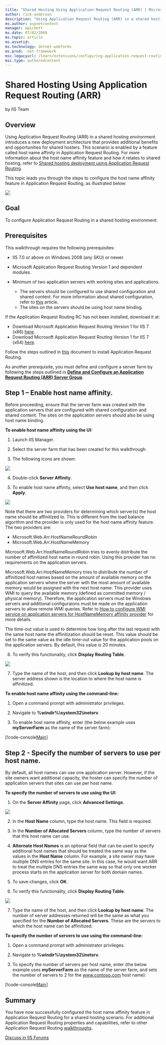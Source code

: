 ```yaml
---
title: "Shared Hosting Using Application Request Routing (ARR) | Microsoft Docs"
author: rick-anderson
description: "Using Application Request Routing (ARR) in a shared hosting environment introduces a new deployment architecture that provides additional benefits and opport..."
ms.author: aspnetcontent
manager: wpickett
ms.date: 07/02/2008
ms.topic: article
ms.assetid: 
ms.technology: dotnet-webforms
ms.prod: .net-framework
msc.legacyurl: /learn/extensions/configuring-application-request-routing-arr/shared-hosting-using-application-request-routing-arr
msc.type: authoredcontent
---
```

Shared Hosting Using Application Request Routing (ARR)
====================
by IIS Team

## Overview

Using Application Request Routing (ARR) in a shared hosting environment introduces a new deployment architecture that provides additional benefits and opportunities for shared hosters. This scenario is enabled by a feature called host name affinity in Application Request Routing. For more information about the host name affinity feature and how it relates to shared hosting, refer to [Shared hosting deployment using Application Request Routing](../planning-for-arr/overview-of-shared-hosting-deployment-using-application-request-routing-20.md).

This topic leads you through the steps to configure the host name affinity feature in Application Request Routing, as illustrated below:

[![](shared-hosting-using-application-request-routing-arr/_static/image2.jpg)](shared-hosting-using-application-request-routing-arr/_static/image1.jpg)

## Goal

To configure Application Request Routing in a shared hosting environment.

## Prerequisites

This walkthrough requires the following prerequisites:

- IIS 7.0 or above on Windows 2008 (any SKU) or newer.
- Microsoft Application Request Routing Version 1 and dependent modules.
- Minimum of two application servers with working sites and applications. 

    - The servers should be configured to use shared configuration and shared content. For more information about shared configuration, refer to [this](../../manage/managing-your-configuration-settings/shared-configuration_264.md) article.
    - The sites on the servers should be using host name binding.

If the Application Request Routing RC has not been installed, download it at:

- Download Microsoft Application Request Routing Version 1 for IIS 7 (x86) [here](https://iis.net/downloads/default.aspx?tabid=34&amp;g=6&amp;i=1709).
- Download Microsoft Application Request Routing Version 1 for IIS 7 (x64) [here](https://iis.net/downloads/default.aspx?tabid=34&amp;g=6&amp;i=1712).

Follow the steps outlined in [this](../installing-application-request-routing-arr/install-application-request-routing.md) document to install Application Request Routing.

As another prerequisite, you must define and configure a server farm by following the steps outlined in [**Define and Configure an Application Request Routing (ARR) Server Group**](define-and-configure-an-application-request-routing-server-farm.md).

## Step 1 – Enable host name affinity.

Before proceeding, ensure that the server farm was created with the application servers that are configured with shared configuration and shared content. The sites on the application servers should also be using host name binding.

**To enable host name affinity using the UI:** 

1. Launch IIS Manager.

2. Select the server farm that has been created for this walkthrough.

3. The following icons are shown:

![](shared-hosting-using-application-request-routing-arr/_static/image3.jpg)

4. Double-click **Server Affinity**.

5. To enable host name affinity, select **Use host name**, and then click **Apply**.


[![](shared-hosting-using-application-request-routing-arr/_static/image6.jpg)](shared-hosting-using-application-request-routing-arr/_static/image5.jpg)

Note that there are two providers for determining which server(s) the host name should be affinitized to. This is different from the load balance algorithm and the provider is only used for the host name affinity feature. The two providers are:

- Microsoft.Web.Arr.HostNameRoundRobin
- Microsoft.Web.Arr.HostNameMemory

Microsoft.Web.Arr.HostNameRoundRobin tries to evenly distribute the number of affinitized host name in round robin. Using this provider has no requirements on the application servers.

Microsoft.Web.Arr.HostNameMemory tries to distribute the number of affinitized host names based on the amount of available memory on the application servers where the server with the most amount of available memory would be assigned with the next host name. This provider uses WMI to query the available memory (defined as committed memory / physical memory). Therefore, the application servers must be Windows servers and additional configuraions must be made on the application servers to allow remote WMI queries. Refer to [How to configure WMI service on application servers for HostNameMemory affinity provider](how-to-configure-wmi-service-on-application-servers-for-hostnamememory-affinity-provider.md) for more details.

The time-out value is used to determine how long after the last request with the same host name the affinitization should be reset. This value should be set to the same value as the idle time-out value for the application pools on the application servers. By default, this value is 20 minutes.

6. To verify this functionality, click **Display Routing Table**.

[![](shared-hosting-using-application-request-routing-arr/_static/image8.jpg)](shared-hosting-using-application-request-routing-arr/_static/image7.jpg)

7. Type the name of the host, and then click **Lookup by host name**. The server address shown is the location to where the host name is affinitized.


**To enable host name affinity using the command-line:** 

1. Open a command prompt with administrator privileges.

2. Navigate to **%windir%\system32\inetsrv**.

3. To enable host name affinity, enter (the below example uses **myServerFarm** as the name of the server farm):

[!code-console[Main](shared-hosting-using-application-request-routing-arr/samples/sample1.cmd)]

## Step 2 - Specify the number of servers to use per host name.

By default, all host names can use one application server. However, if the site owners want additional capacity, the hoster can specify the number of application servers that sites can use per host name.

**To specify the number of servers to use using the UI:** 

1. On the **Server Affinity** page, click **Advanced Settings**.

[![](shared-hosting-using-application-request-routing-arr/_static/image10.jpg)](shared-hosting-using-application-request-routing-arr/_static/image9.jpg)

2. In the **Host Name** column, type the host name. This field is required.

3. In the **Number of Allocated Servers** column, type the number of servers that this host name can use.

4. **Alternate Host Names** is an optional field that can be used to specify additional host names that should be treated the same way as the values in the **Host Name** column. For example, a site owner may have multiple DNS entries for the same site. In this case, he would want ARR to treat the multiple DNS entries the same way so that only one worker process starts on the application server for both domain names.

5. To save changes, click **OK**.

6. To verify this functionality, click **Display Routing Table**.

[![](shared-hosting-using-application-request-routing-arr/_static/image12.jpg)](shared-hosting-using-application-request-routing-arr/_static/image11.jpg)

7. Type the name of the host, and then click **Lookup by host name**. The number of server addresses returned will be the same as what you specified for the **Number of Allocated Servers**. These are the servers to which the host name can be affinitized.

**To specify the number of servers to use using the command-line:** 

1. Open a command prompt with administrator privileges.

2. Navigate to **%windir%\system32\inetsrv**.

3. To specify the number of servers per host name, enter (the below example uses **myServerFarm** as the name of the server farm, and sets the number of servers to 2 for the www.contoso.com host name):

[!code-console[Main](shared-hosting-using-application-request-routing-arr/samples/sample2.cmd)]

## Summary

You have now successfully configured the host name affinity feature in Application Request Routing for a shared hosting scenario. For additional Application Request Routing properties and capabilities, refer to other Application Request Routing [walkthroughs](../planning-for-arr/using-the-application-request-routing-module.md).
  
  
[Discuss in IIS Forums](https://forums.iis.net/1154.aspx)